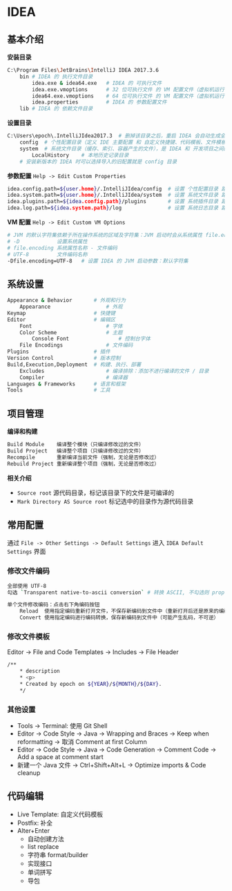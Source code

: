 # IDEA

## 基本介绍

**安装目录**

```bash
C:\Program Files\JetBrains\IntelliJ IDEA 2017.3.6
    bin # IDEA 的 执行文件目录
        idea.exe & idea64.exe   # IDEA 的 可执行文件
        idea.exe.vmoptions      # 32 位可执行文件 的 VM 配置文件（虚拟机运行参数）
        idea64.exe.vmoptions    # 64 位可执行文件 的 VM 配置文件（虚拟机运行参数）
        idea.properties         # IDEA 的 参数配置文件
    lib # IDEA 的 依赖文件目录
```

**设置目录**

```bash
C:\Users\epoch\.IntelliJIdea2017.3  # 删掉该目录之后，重启 IDEA 会自动生成全新的设置目录
    config  # 个性配置目录（定义 IDE 主要配置 和 自定义快捷键、代码模板、文件模板等个性化配置）
    system  # 系统文件目录（缓存、索引、容器产生的文件），是 IDEA 和 开发项目之间的桥梁
        LocalHistory    # 本地历史记录目录
    # 安装新版本的 IDEA 时可以选择导入的旧配置就是 config 目录
```

**参数配置** `Help -> Edit Custom Properties`

```bash
idea.config.path=${user.home}/.IntelliJIdea/config  # 设置 个性配置目录 路径
idea.system.path=${user.home}/.IntelliJIdea/system  # 设置 系统文件目录 路径
idea.plugins.path=${idea.config.path}/plugins       # 设置 系统插件目录 路径
idea.log.path=${idea.system.path}/log               # 设置 系统日志目录 路径
```

**VM 配置** `Help -> Edit Custom VM Options`

```bash
# JVM 的默认字符集依赖于所在操作系统的区域及字符集：JVM 启动时会从系统属性 file.encoding 中读取字符集
# -D            设置系统属性
# file.encoding 系统属性名称 - 文件编码
# UTF-8         文件编码名称
-Dfile.encoding=UTF-8   # 设置 IDEA 的 JVM 启动参数：默认字符集
```

## 系统设置

```bash
Appearance & Behavior       # 外观和行为
    Appearance                  # 外观
Keymap                      # 快捷键
Editor                      # 编辑区
    Font                        # 字体
    Color Scheme                # 主题
        Console Font                # 控制台字体
    File Encodings              # 文件编码
Plugins                     # 插件
Version Control             # 版本控制
Build,Execution,Deployment  # 构建、执行、部署
    Excludes                    # 编译排除：添加不进行编译的文件 / 目录
    Compiler                    # 编译器
Languages & Frameworks      # 语言和框架
Tools                       # 工具
```

## 项目管理

**编译和构建**

```bash
Build Module    编译整个模块（只编译修改过的文件）
Build Project   编译整个项目（只编译修改过的文件）
Recompile       重新编译当前文件（强制，无论是否修改过）
Rebuild Project 重新编译整个项目（强制，无论是否修改过）
```

**相关介绍**

- `Source root` 源代码目录，标记该目录下的文件是可编译的
- `Mark Directory AS Source root` 标记选中的目录作为源代码目录

## 常用配置

通过 `File -> Other Settings -> Default Settings` 进入 `IDEA Default Settings` 界面

### 修改文件编码

```bash
全部使用 UTF-8
勾选 `Transparent native-to-ascii conversion` # 转换 ASCII, 不勾选则 properties 文件的中文注释可能乱码

单个文件修改编码：点击右下角编码按钮
    Reload  使用指定编码重新打开文件，不保存新编码到文件中（重新打开后还是原来的编码）
    Convert 使用指定编码进行编码转换，保存新编码到文件中（可能产生乱码，不可逆）
```

### 修改文件模板

Editor -> File and Code Templates -> Includes -> File Header

```bash
/**
    * description
    * <p>
    * Created by epoch on ${YEAR}/${MONTH}/${DAY}.
    */
```

### 其他设置

- Tools -> Terminal: 使用 Git Shell
- Editor -> Code Style -> Java -> Wrapping and Braces -> Keep when reformatting -> 取消 Comment at first Column
- Editor -> Code Style -> Java -> Code Generation -> Comment Code -> Add a space at comment start
- 新建一个 Java 文件 -> Ctrl+Shift+Alt+L -> Optimize imports & Code cleanup

## 代码编辑

- Live Template: 自定义代码模板
- Postfix: 补全
- Alter+Enter
  - 自动创建方法
  - list replace
  - 字符串 format/builder
  - 实现接口
  - 单词拼写
  - 导包